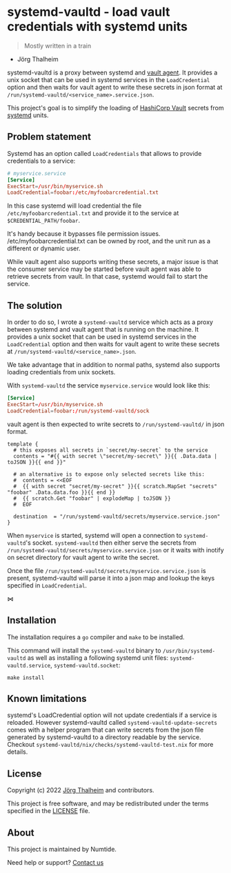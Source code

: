 # systemd-vaultd - load vault credentials with systemd units

> Mostly written in a train

- Jörg Thalheim

systemd-vaultd is a proxy between systemd and [vault agent](https://vaultproject.io).
It provides a unix socket that can be used in systemd services in the
`LoadCredential` option and then waits for vault agent to write these secrets in
json format at `/run/systemd-vaultd/<service_name>.service.json`.

This project's goal is to simplify the loading of [HashiCorp
Vault](https://www.vaultproject.io/) secrets from
[systemd](https://systemd.io/) units.

## Problem statement

Systemd has an option called `LoadCredentials` that allows to provide
credentials to a service:

```conf
# myservice.service
[Service]
ExecStart=/usr/bin/myservice.sh
LoadCredential=foobar:/etc/myfoobarcredential.txt
```

In this case systemd will load credential the file
`/etc/myfoobarcredential.txt` and provide it to the service at
`$CREDENTIAL_PATH/foobar`.

It's handy because it bypasses file permission issues.
/etc/myfoobarcredential.txt can be owned by root, and the unit run as a
different or dynamic user.

While vault agent also supports writing these secrets, a major issue is that
the consumer service may be started before vault agent was able to retrieve
secrets from vault. In that case, systemd would fail to start the service.

## The solution

In order to do so, I wrote a `systemd-vaultd` service which acts as a proxy
between systemd and vault agent that is running on the machine. It provides a
unix socket that can be used in systemd services in the `LoadCredential`
option and then waits for vault agent to write these secrets at
`/run/systemd-vaultd/<service_name>.json`.

We take advantage that in addition to normal paths, systemd also supports
loading credentials from unix sockets.

With `systemd-vaultd` the service `myservice.service` would look like this:

```conf
[Service]
ExecStart=/usr/bin/myservice.sh
LoadCredential=foobar:/run/systemd-vaultd/sock
```

vault agent is then expected to write secrets to `/run/systemd-vaultd/` in json format.

```
template {
  # this exposes all secrets in `secret/my-secret` to the service
  contents = "#{{ with secret \"secret/my-secret\" }}{{ .Data.data | toJSON }}{{ end }}"

  # an alternative is to expose only selected secrets like this:
  #  contents = <<EOF
  #  {{ with secret "secret/my-secret" }}{{ scratch.MapSet "secrets" "foobar" .Data.data.foo }}{{ end }}
  #  {{ scratch.Get "foobar" | explodeMap | toJSON }}
  #  EOF

  destination  = "/run/systemd-vaultd/secrets/myservice.service.json"
}
```

When `myservice` is started, systemd will open a connection to
`systemd-vaultd`'s socket. `systemd-vaultd` then either serve the secrets
from `/run/systemd-vaultd/secrets/myservice.service.json` or it waits with
inotify on secret directory for vault agent to write the secret.

Once the file `/run/systemd-vaultd/secrets/myservice.service.json` is present,
systemd-vaultd will parse it into a json map and lookup the keys specified in
`LoadCredential`.

⋈

## Installation

The installation requires a `go` compiler and `make` to be installed.

This command will install the `systemd-vaultd` binary to
`/usr/bin/systemd-vaultd` as well as installing a following systemd unit
files: `systemd-vaultd.service`, `systemd-vaultd.socket`:

```shell
make install
```

## Known limitations

systemd's LoadCredential option will not update credentials if a service is
reloaded. However systemd-vaultd called `systemd-vaultd-update-secrets` comes
with a helper program that can write secrets from the json file generated by
systemd-vaultd to a directory readable by the service. Checkout
`systemd-vaultd/nix/checks/systemd-vaultd-test.nix` for more details.

## License

Copyright (c) 2022 [Jörg Thalheim](https://github.com/mic92) and contributors.

This project is free software, and may be redistributed under the terms
specified in the [LICENSE](LICENSE) file.

## About

This project is maintained by Numtide.

Need help or support? [Contact us](https://numtide.com/contact)
